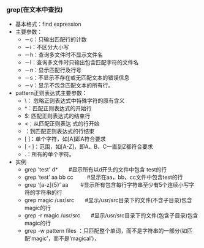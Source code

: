 ### grep(在文本中查找)
- 基本格式：find  expression
- 主要参数：
	+ －c：只输出匹配行的计数
	+ －i：不区分大小写
	+ －h：查询多文件时不显示文件名
	+ －l：查询多文件时只输出包含匹配字符的文件名
	+ －n：显示匹配行及行号
	+ －s：不显示不存在或无匹配文本的错误信息
	+ －v：显示不包含匹配文本的所有行。
- pattern正则表达式主要参数：
	+ \： 忽略正则表达式中特殊字符的原有含义
	+ ^：匹配正则表达式的开始行
	+ $: 匹配正则表达式的结束行
	+ <：从匹配正则表达 式的行开始
	+ ：到匹配正则表达式的行结束
	+ [ ]：单个字符，如[A]即A符合要求
	+ [ - ]：范围，如[A-Z]，即A、B、C一直到Z都符合要求
	+ .：所有的单个字符。
- 实例　 
	- grep 'test' d*　　#显示所有以d开头的文件中包含 test的行
	- grep ‘test’ aa bb cc 　　 #显示在aa，bb，cc文件中包含test的行
	- grep ‘[a-z]{5}’ aa 　　#显示所有包含每行字符串至少有5个连续小写字符的字符串的行
	- grep magic /usr/src　　#显示/usr/src目录下的文件(不含子目录)包含magic的行
	- grep -r magic /usr/src　　#显示/usr/src目录下的文件(包含子目录)包含magic的行
	- grep -w pattern files ：只匹配整个单词，而不是字符串的一部分(如匹配’magic’，而不是’magical’)，